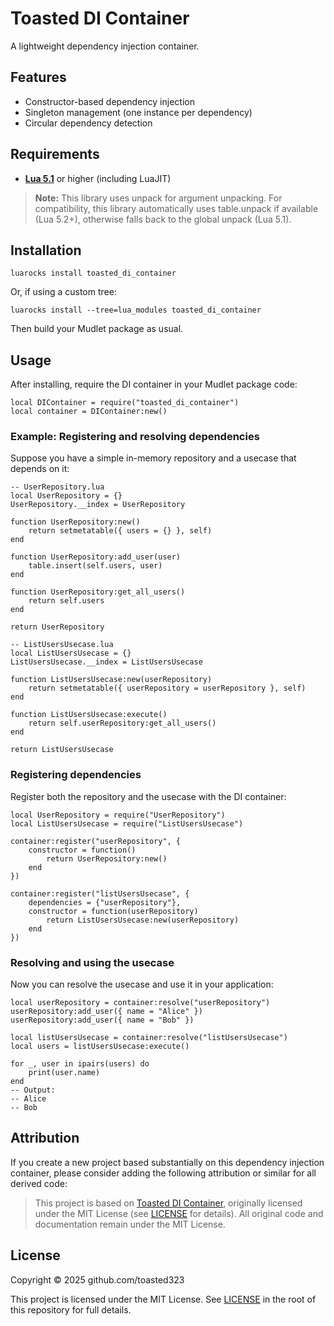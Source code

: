 # Toasted DI Container

A lightweight dependency injection container.

## Features

- Constructor-based dependency injection
- Singleton management (one instance per dependency)
- Circular dependency detection

## Requirements

- **[Lua 5.1](https://www.lua.org/versions.html#5.1)** or higher (including LuaJIT)

> **Note:**
> This library uses unpack for argument unpacking. For compatibility, this 
> library automatically uses table.unpack if available (Lua 5.2+), otherwise 
> falls back to the global unpack (Lua 5.1).


## Installation

```
luarocks install toasted_di_container
```

Or, if using a custom tree:

```
luarocks install --tree=lua_modules toasted_di_container
```

Then build your Mudlet package as usual.

## Usage

After installing, require the DI container in your Mudlet package code:

```
local DIContainer = require("toasted_di_container")
local container = DIContainer:new()
```

### Example: Registering and resolving dependencies

Suppose you have a simple in-memory repository and a usecase that depends on it:

```
-- UserRepository.lua
local UserRepository = {}
UserRepository.__index = UserRepository

function UserRepository:new()
    return setmetatable({ users = {} }, self)
end

function UserRepository:add_user(user)
    table.insert(self.users, user)
end

function UserRepository:get_all_users()
    return self.users
end

return UserRepository
```

```
-- ListUsersUsecase.lua
local ListUsersUsecase = {}
ListUsersUsecase.__index = ListUsersUsecase

function ListUsersUsecase:new(userRepository)
    return setmetatable({ userRepository = userRepository }, self)
end

function ListUsersUsecase:execute()
    return self.userRepository:get_all_users()
end

return ListUsersUsecase
```

### Registering dependencies

Register both the repository and the usecase with the DI container:

```
local UserRepository = require("UserRepository")
local ListUsersUsecase = require("ListUsersUsecase")

container:register("userRepository", {
    constructor = function()
        return UserRepository:new()
    end
})

container:register("listUsersUsecase", {
    dependencies = {"userRepository"},
    constructor = function(userRepository)
        return ListUsersUsecase:new(userRepository)
    end
})
```

### Resolving and using the usecase

Now you can resolve the usecase and use it in your application:

```
local userRepository = container:resolve("userRepository")
userRepository:add_user({ name = "Alice" })
userRepository:add_user({ name = "Bob" })

local listUsersUsecase = container:resolve("listUsersUsecase")
local users = listUsersUsecase:execute()

for _, user in ipairs(users) do
    print(user.name)
end
-- Output:
-- Alice
-- Bob
```

## Attribution

If you create a new project based substantially on this dependency injection
container, please consider adding the following attribution or similar for all 
derived code:

> This project is based on [Toasted DI Container](https://github.com/toasted-mudlet/di_container), originally
> licensed under the MIT License (see [LICENSE](LICENSE) for details). All
> original code and documentation remain under the MIT License.

## License

Copyright © 2025 github.com/toasted323

This project is licensed under the MIT License.
See [LICENSE](LICENSE) in the root of this repository for full details.
